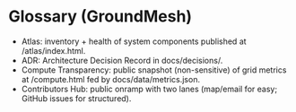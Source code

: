 ﻿# Glossary (GroundMesh)
- Atlas: inventory + health of system components published at /atlas/index.html.
- ADR: Architecture Decision Record in docs/decisions/.
- Compute Transparency: public snapshot (non-sensitive) of grid metrics at /compute.html fed by docs/data/metrics.json.
- Contributors Hub: public onramp with two lanes (map/email for easy; GitHub issues for structured).
